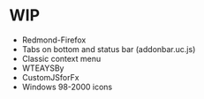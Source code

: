 # WIP
* Redmond-Firefox
* Tabs on bottom and status bar (addonbar.uc.js)
* Classic context menu
* WTEAYSBy
* CustomJSforFx
* Windows 98-2000 icons
